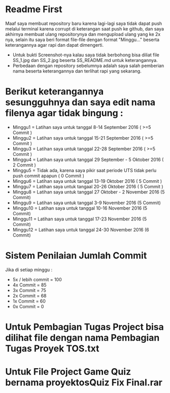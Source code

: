 # Readme First
Maaf saya membuat repository baru karena lagi-lagi saya tidak dapat push melalui terminal karena corrupt di keterangan saat push ke github, dan saya akhirnya membuat ulang repositorynya dan mengupload ulang yang ke 2x nya, selain itu saya beri format file-file dengan format "Minggu..." beserta keterangannya agar rapi dan dapat dimengerti. 

- Untuk bukti Screenshot-nya kalau saya tidak berbohong bisa diliat file SS_1.jpg dan SS_2.jpg beserta SS_README.md untuk keterangannya.
- Perbedaan dengan repository sebelumnya adalah saya salah pemberian nama beserta keterangannya dan terlihat rapi yang sekarang.

# Berikut keterangannya sesungguhnya dan saya edit nama filenya agar tidak bingung :
- Minggu1 = Latihan saya untuk tanggal 8-14 September 2016 ( >=5 Commit )
- Minggu2 = Latihan saya untuk tanggal 15-21 September 2016 ( >=5 Commit )
- Minggu3 = Latihan saya untuk tanggal 22-28 September 2016 ( >=5 Commit )
- Minggu4 = Latihan saya untuk tanggal 29 September - 5 Oktober 2016 ( 2 Commit )
- Minggu5 = Tidak ada, karena saya pikir saat periode UTS tidak perlu push commit apapun ( 0 Commit )
- Minggu6 = Latihan saya untuk tanggal 13-19 Oktober 2016 ( 5 Commit )
- Minggu7 = Latihan saya untuk tangaal 20-26 Oktober 2016 ( 5 Commit )
- Minggu8 = Latihan saya untuk tanggal 27 Oktober - 2 November 2016 (5 Commit)
- Minggu9 = Latihan saya untuk tanggal 3-9 November 2016 (5 Commit)
- Minggu10 = Latihan saya untuk tanggal 10-16 November 2016 (5 Commit)
- Minggu11 = Latihan saya untuk tanggal 17-23 November 2016 (5 Commit)
- Minggu12 = Latihan saya untuk tanggal 24-30 November 2016 (6 Commit)

# Sistem Penilaian Jumlah Commit
Jika di setiap minggu :
 - 5x / lebih commit	= 100
 - 4x Commit = 85
 - 3x Commit = 75
 - 2x Commit = 68
 - 1x Commit = 60
 - 0x Commit = 0

# Untuk Pembagian Tugas Project bisa dilihat file dengan nama Pembagian Tugas Proyek TOS.txt
# Untuk File Project Game Quiz bernama proyektosQuiz Fix Final.rar
